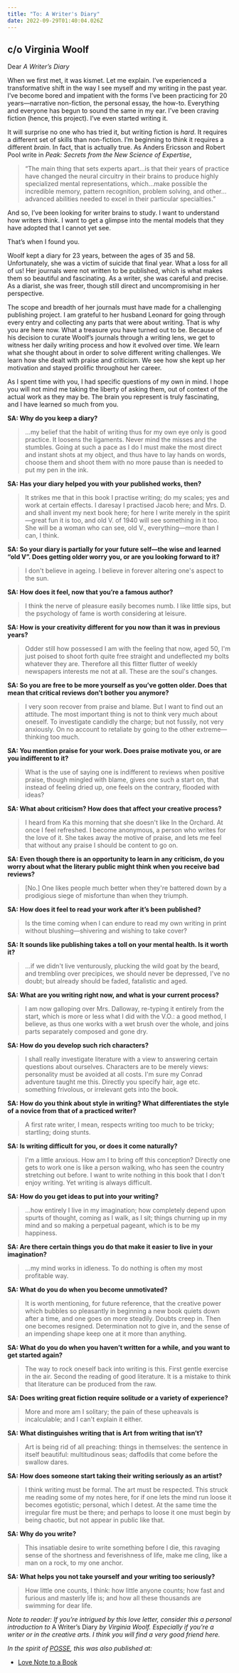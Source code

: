 ```yaml
---
title: "To: A Writer's Diary"
date: 2022-09-29T01:40:04.026Z
---
```


## c/o Virginia Woolf

Dear *A Writer’s Diary*

When we first met, it was kismet. Let me explain. I’ve experienced a transformative shift in the way I see myself and my writing in the past year. I’ve become bored and impatient with the forms I’ve been practicing for 20 years—narrative non-fiction, the personal essay, the how-to. Everything and everyone has begun to sound the same in my ear. I’ve been craving fiction (hence, this project). I’ve even started writing it.

<p>It will surprise no one who has tried it, but writing fiction is <em>hard</em>. It requires a different set of skills than non-fiction. I’m beginning to think it requires a different <em>brain</em>. In fact, that is actually true. As Anders Ericsson and Robert Pool write in <em>Peak: Secrets from the New Science of Expertise</em>, </p><blockquote><p>“The main thing that sets experts apart…is that their years of practice have changed the neural circuitry in their brains to produce highly specialized mental representations, which…make possible the incredible memory, pattern recognition, problem solving, and other…advanced abilities needed to excel in their particular specialties.”</p></blockquote><p>And so, I’ve been looking for writer brains to study. I want to understand how writers think. I want to get a glimpse into the mental models that they have adopted that I cannot yet see.</p><p>That’s when I found you.</p><p>Woolf kept a diary for 23 years, between the ages of 35 and 58. Unfortunately, she was a victim of suicide that final year. What a loss for all of us! Her journals were not written to be published, which is what makes them so beautiful and fascinating. As a writer, she was careful and precise. As a diarist, she was freer, though still direct and uncompromising in her perspective. </p><p>The scope and breadth of her journals must have made for a challenging publishing project. I am grateful to her husband Leonard for going through every entry and collecting any parts that were about writing. That is why you are here now. What a treasure you have turned out to be. Because of his decision to curate Woolf’s journals through a writing lens, we get to witness her daily writing process and how it evolved over time. We learn what she thought about in order to solve different writing challenges. We learn how she dealt with praise and criticism. We see how she kept up her motivation and stayed prolific throughout her career.</p><p>As I spent time with you, I had specific questions of my own in mind. I hope you will not mind me taking the liberty of asking them, out of context of the actual work as they may be. The brain you represent is truly fascinating, and I have learned so much from you.</p><p><strong>SA: Why do you keep a diary?</strong></p><blockquote><p>…my belief that the habit of writing thus for my own eye only is good practice. It loosens the ligaments. Never mind the misses and the stumbles. Going at such a pace as I do I must make the most direct and instant shots at my object, and thus have to lay hands on words, choose them and shoot them with no more pause than is needed to put my pen in the ink.</p></blockquote><p><strong>SA: Has your diary helped you with your published works, then?</strong></p><blockquote><p>It strikes me that in this book I practise writing; do my scales; yes and work at certain effects. I daresay I practised Jacob here; and Mrs. D. and shall invent my next book here; for here I write merely in the spirit—great fun it is too, and old V. of 1940 will see something in it too. She will be a woman who can see, old V., everything—more than I can, I think.</p></blockquote><p><strong>SA: So your diary is partially for your future self—the wise and learned “old V”. Does getting older worry you, or are you looking forward to it?</strong></p><blockquote><p>I don't believe in ageing. I believe in forever altering one's aspect to the sun.</p></blockquote><p><strong>SA: How does it feel, now that you’re a famous author?</strong></p><blockquote><p>I think the nerve of pleasure easily becomes numb. I like little sips, but the psychology of fame is worth considering at leisure.</p></blockquote><p><strong>SA: How is your creativity different for you now than it was in previous years?</strong></p><blockquote><p>Odder still how possessed I am with the feeling that now, aged 50, I'm just poised to shoot forth quite free straight and undeflected my bolts whatever they are. Therefore all this flitter flutter of weekly newspapers interests me not at all. These are the soul's changes.</p></blockquote><p><strong>SA: So you are free to be more yourself as you’ve gotten older. Does that mean that critical reviews don’t bother you anymore?</strong></p><blockquote><p>I very soon recover from praise and blame. But I want to find out an attitude. The most important thing is not to think very much about oneself. To investigate candidly the charge; but not fussily, not very anxiously. On no account to retaliate by going to the other extreme—thinking too much.</p></blockquote><p><strong>SA: You mention praise for your work. Does praise motivate you, or are you indifferent to it?</strong></p><blockquote><p>What is the use of saying one is indifferent to reviews when positive praise, though mingled with blame, gives one such a start on, that instead of feeling dried up, one feels on the contrary, flooded with ideas?</p></blockquote><p><strong>SA: What about criticism? How does that affect your creative process?</strong></p><blockquote><p>I heard from Ka this morning that she doesn't like In the Orchard. At once I feel refreshed. I become anonymous, a person who writes for the love of it. She takes away the motive of praise, and lets me feel that without any praise I should be content to go on.</p></blockquote><p><strong>SA: Even though there is an opportunity to learn in any criticism, do you worry about what the literary public might think when you receive bad reviews?</strong></p><blockquote><p>[No.] One likes people much better when they're battered down by a prodigious siege of misfortune than when they triumph.</p></blockquote><p><strong>SA: How does it feel to read your work after it’s been published?</strong></p><blockquote><p>Is the time coming when I can endure to read my own writing in print without blushing—shivering and wishing to take cover?</p></blockquote><p><strong>SA: It sounds like publishing takes a toll on your mental health. Is it worth it?</strong></p><blockquote><p>…if we didn't live venturously, plucking the wild goat by the beard, and trembling over precipices, we should never be depressed, I've no doubt; but already should be faded, fatalistic and aged.</p></blockquote><p><strong>SA: What are you writing right now, and what is your current process?</strong></p><blockquote><p>I am now galloping over Mrs. Dalloway, re-typing it entirely from the start, which is more or less what I did with the V.O.: a good method, I believe, as thus one works with a wet brush over the whole, and joins parts separately composed and gone dry.</p></blockquote><p><strong>SA: How do you develop such rich characters?</strong></p><blockquote><p>I shall really investigate literature with a view to answering certain questions about ourselves. Characters are to be merely views: personality must be avoided at all costs. I'm sure my Conrad adventure taught me this. Directly you specify hair, age etc. something frivolous, or irrelevant gets into the book.</p></blockquote><p><strong>SA: How do you think about style in writing? What differentiates the style of a novice from that of a practiced writer?</strong></p><blockquote><p>A first rate writer, I mean, respects writing too much to be tricky; startling; doing stunts.</p></blockquote><p><strong>SA: Is writing difficult for you, or does it come naturally?</strong></p><blockquote><p>I'm a little anxious. How am I to bring off this conception? Directly one gets to work one is like a person walking, who has seen the country stretching out before. I want to write nothing in this book that I don't enjoy writing. Yet writing is always difficult.</p></blockquote><p><strong>SA: How do you get ideas to put into your writing?</strong></p><blockquote><p>…how entirely I live in my imagination; how completely depend upon spurts of thought, coming as I walk, as I sit; things churning up in my mind and so making a perpetual pageant, which is to be my happiness.</p></blockquote><p><strong>SA: Are there certain things you do that make it easier to live in your imagination?</strong></p><blockquote><p>…my mind works in idleness. To do nothing is often my most profitable way.</p></blockquote><p><strong>SA: What do you do when you become unmotivated?</strong></p><blockquote><p>It is worth mentioning, for future reference, that the creative power which bubbles so pleasantly in beginning a new book quiets down after a time, and one goes on more steadily. Doubts creep in. Then one becomes resigned. Determination not to give in, and the sense of an impending shape keep one at it more than anything.&nbsp;</p></blockquote><p><strong>SA: What do you do when you haven’t written for a while, and you want to get started again?</strong></p><blockquote><p>The way to rock oneself back into writing is this. First gentle exercise in the air. Second the reading of good literature. It is a mistake to think that literature can be produced from the raw.</p></blockquote><p><strong>SA: Does writing great fiction require solitude or a variety of experience?</strong></p><blockquote><p>More and more am I solitary; the pain of these upheavals is incalculable; and I can't explain it either. </p></blockquote><p><strong>SA: What distinguishes writing that is Art from writing that isn’t?</strong></p><blockquote><p>Art is being rid of all preaching: things in themselves: the sentence in itself beautiful: multitudinous seas; daffodils that come before the swallow dares.</p></blockquote><p><strong>SA: How does someone start taking their writing seriously as an artist?</strong></p><blockquote><p>I think writing must be formal. The art must be respected. This struck me reading some of my notes here, for if one lets the mind run loose it becomes egotistic; personal, which I detest. At the same time the irregular fire must be there; and perhaps to loose it one must begin by being chaotic, but not appear in public like that.</p></blockquote><p><strong>SA: Why do you write?</strong></p><blockquote><p>This insatiable desire to write something before I die, this ravaging sense of the shortness and feverishness of life, make me cling, like a man on a rock, to my one anchor.</p></blockquote><p><strong>SA: What helps you not take yourself and your writing too seriously?</strong></p><blockquote><p>How little one counts, I think: how little anyone counts; how fast and furious and masterly life is; and how all these thousands are swimming for dear life.</p></blockquote><p><em>Note to reader: If you’re intrigued by this love letter, consider this a personal introduction to </em>A Writer’s Diary <em>by Virginia Woolf. Especially if you’re a writer or in the creative arts. I think you will find a very good friend here.</em></p>

*In the spirit of [POSSE](https://indieweb.org/POSSE), this was also published at:*

* [Love Note to a Book](https://lovenotetoabook.substack.com/p/to-a-writers-diary)